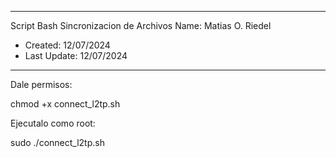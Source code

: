 -------------------
Script Bash Sincronizacion de Archivos 
Name: Matias O. Riedel

- Created: 12/07/2024
- Last Update: 12/07/2024
-------------------


Dale permisos:

chmod +x connect_l2tp.sh

Ejecutalo como root:

sudo ./connect_l2tp.sh